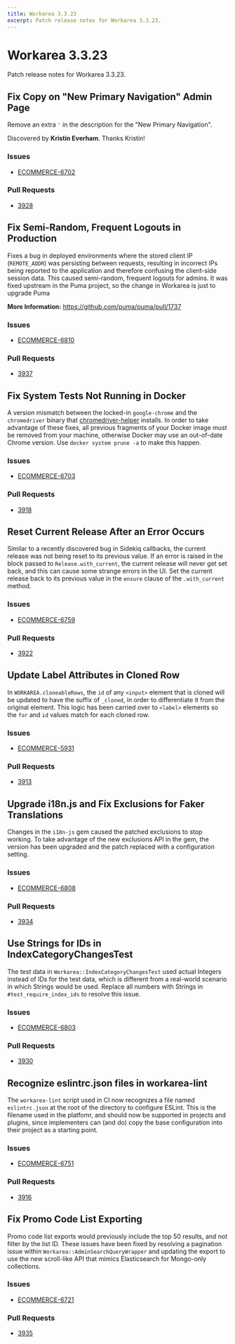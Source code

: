 ```yaml
---
title: Workarea 3.3.23
excerpt: Patch release notes for Workarea 3.3.23.
---
```


# Workarea 3.3.23

Patch release notes for Workarea 3.3.23.

## Fix Copy on "New Primary Navigation" Admin Page

Remove an extra `'` in the description for the "New Primary Navigation".

Discovered by **Kristin Everham**. Thanks Kristin!

### Issues

- [ECOMMERCE-6702](https://jira.tools.weblinc.com/browse/ECOMMERCE-6702)

### Pull Requests

- [3928](https://stash.tools.weblinc.com/projects/WL/repos/workarea/pull-requests/3928/overview)

## Fix Semi-Random, Frequent Logouts in Production

Fixes a bug in deployed environments where the stored client IP
(`REMOTE_ADDR`) was persisting between requests, resulting in incorrect
IPs being reported to the application and therefore confusing the
client-side session data. This caused semi-random, frequent logouts for
admins. It was fixed upstream in the Puma project, so the change in
Workarea is just to upgrade Puma

**More Information:** https://github.com/puma/puma/pull/1737

### Issues

- [ECOMMERCE-6810](https://jira.tools.weblinc.com/browse/ECOMMERCE-6810)

### Pull Requests

- [3937](https://stash.tools.weblinc.com/projects/WL/repos/workarea/pull-requests/3937/overview)

## Fix System Tests Not Running in Docker

A version mismatch between the locked-in `google-chrome` and the
`chromedriver` binary that [chromedriver-helper](https://github.com/flavorjones/chromedriver-helper/) installs. In order to
take advantage of these fixes, all previous fragments of your Docker
image must be removed from your machine, otherwise Docker may use an
out-of-date Chrome version. Use `docker system prune -a` to make this
happen.

### Issues

- [ECOMMERCE-6703](https://jira.tools.weblinc.com/browse/ECOMMERCE-6703)

### Pull Requests

- [3918](https://stash.tools.weblinc.com/projects/WL/repos/workarea/pull-requests/3918/overview)

## Reset Current Release After an Error Occurs

Similar to a recently discovered bug in Sidekiq callbacks, the current
release was not being reset to its previous value. If an error is raised
in the block passed to `Release.with_current`, the current release will
never get set back, and this can cause some strange errors in the UI.
Set the current release back to its previous value in the `ensure`
clause of the `.with_current` method.

### Issues

- [ECOMMERCE-6759](https://jira.tools.weblinc.com/browse/ECOMMERCE-6759)

### Pull Requests

- [3922](https://stash.tools.weblinc.com/projects/WL/repos/workarea/pull-requests/3922/overview)

## Update Label Attributes in Cloned Row

In `WORKAREA.cloneableRows`, the `id` of any `<input>` element that is
cloned will be updated to have the suffix of `_cloned`, in order to
differentiate it from the original element. This logic has been carried
over to `<label>` elements so the `for` and `id` values match for each
cloned row.

### Issues

- [ECOMMERCE-5931](https://jira.tools.weblinc.com/browse/ECOMMERCE-5931)

### Pull Requests

- [3913](https://stash.tools.weblinc.com/projects/WL/repos/workarea/pull-requests/3913/overview)

## Upgrade i18n.js and Fix Exclusions for Faker Translations

Changes in the `i18n-js` gem caused the patched exclusions to stop
working. To take advantage of the new exclusions API in the gem, the
version has been upgraded and the patch replaced with a configuration
setting.

### Issues

- [ECOMMERCE-6808](https://jira.tools.weblinc.com/browse/ECOMMERCE-6808)

### Pull Requests

- [3934](https://stash.tools.weblinc.com/projects/WL/repos/workarea/pull-requests/3934/overview)

## Use Strings for IDs in IndexCategoryChangesTest

The test data in `Workarea::IndexCategoryChangesTest` used actual
Integers instead of IDs for the test data, which is different from a
real-world scenario in which Strings would be used. Replace all numbers
with Strings in `#test_require_index_ids` to resolve this issue.

### Issues

- [ECOMMERCE-6803](https://jira.tools.weblinc.com/browse/ECOMMERCE-6803)

### Pull Requests

- [3930](https://stash.tools.weblinc.com/projects/WL/repos/workarea/pull-requests/3930/overview)

## Recognize eslintrc.json files in workarea-lint

The `workarea-lint` script used in CI now recognizes a file named
`eslintrc.json` at the root of the directory to configure ESLint. This
is the filename used in the platfomr, and should now be supported in
projects and plugins, since implementers can (and do) copy the base configuration
into their project as a starting point.

### Issues

- [ECOMMERCE-6751](https://jira.tools.weblinc.com/browse/ECOMMERCE-6751)

### Pull Requests

- [3916](https://stash.tools.weblinc.com/projects/WL/repos/workarea/pull-requests/3916/overview)

## Fix Promo Code List Exporting

Promo code list exports would previously include the top 50 results, and
not filter by the list ID. These issues have been fixed by resolving a
pagination issue within `Workarea::AdminSearchQueryWrapper` and updating
the export to use the new scroll-like API that mimics Elasticsearch for
Mongo-only collections.

### Issues

- [ECOMMERCE-6721](https://jira.tools.weblinc.com/browse/ECOMMERCE-6721)

### Pull Requests

- [3935](https://stash.tools.weblinc.com/projects/WL/repos/workarea/pull-requests/3935/overview)

